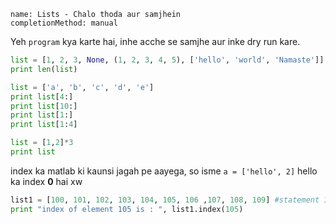 
```ngMeta
name: Lists - Chalo thoda aur samjhein
completionMethod: manual
```

Yeh `program` kya karte hai, inhe acche se samjhe aur inke dry run kare.

<!-- todo: explain list of list -->
```python
list = [1, 2, 3, None, (1, 2, 3, 4, 5), ['hello', 'world', 'Namaste']]
print len(list)

```

<!-- todo: explain how does one colon work -->

```python
list = ['a', 'b', 'c', 'd', 'e']
print list[4:]
print list[10:]
print list[1:]
print list[1:4]
```

<!-- todo: explain this example - introduce this concept and then give examples to solidify -->
```python
list = [1,2]*3
print list
```

index ka matlab ki kaunsi jagah pe aayega, so isme `a = ['hello', 2]`  hello ka index **0** hai
xw
```python
list1 = [100, 101, 102, 103, 104, 105, 106 ,107, 108, 109] #statement 1
print "index of element 105 is : ", list1.index(105) 
```

<!-- todo: add more and more examples -->
